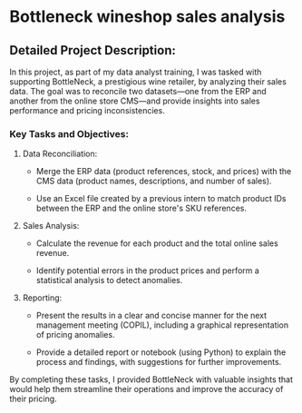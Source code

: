 # Bottleneck wineshop sales analysis


## Detailed Project Description:
In this project, as part of my data analyst training, I was tasked with supporting BottleNeck, a prestigious wine retailer, by analyzing their sales data. The goal was to reconcile two datasets—one from the ERP and another from the online store CMS—and provide insights into sales performance and pricing inconsistencies.

### Key Tasks and Objectives:

1. Data Reconciliation:

    - Merge the ERP data (product references, stock, and prices) with the CMS data (product names, descriptions, and number of sales).
  
    - Use an Excel file created by a previous intern to match product IDs between the ERP and the online store's SKU references.
  
2. Sales Analysis:

    - Calculate the revenue for each product and the total online sales revenue.
  
    - Identify potential errors in the product prices and perform a statistical analysis to detect anomalies.
  
3. Reporting:

    - Present the results in a clear and concise manner for the next management meeting (COPIL), including a graphical representation of pricing anomalies.
  
    - Provide a detailed report or notebook (using Python) to explain the process and findings, with suggestions for further improvements.

By completing these tasks, I provided BottleNeck with valuable insights that would help them streamline their operations and improve the accuracy of their pricing.

